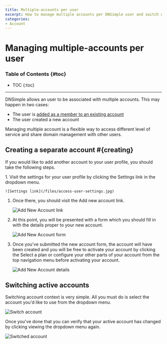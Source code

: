 ```yaml
---
title: Multiple-accounts per user
excerpt: How to manage multiple accounts per DNSimple user and switch which account is active.
categories:
- Account
---
```


# Managing multiple-accounts per user

### Table of Contents {#toc}

* TOC
{:toc}

---

DNSimple allows an user to be associated with multiple accounts. This may happen in two cases:

- The user is [added as a member to an existing account](/articles/account-users)
- The user created a new account

Managing multiple account is a flexible way to access different level of service and share domain management with other users.


## Creating a separate account #{creating}

If you would like to add another account to your user profile, you should take the following steps.

<div class="section-steps" markdown="1">
1. Visit the settings for your user profile by clicking the <label>Settings</label> link in the dropdown menu.

    ![Settings link](/files/access-user-settings.jpg)

1. Once there, you should visit the <label>Add new account</label> link.

    ![Add New Account link](/files/add-new-account-link.jpg)

1. At this point, you will be presented with a form which you should fill in with the details proper to your new account.

    ![Add New Account form](/files/add-new-account-form.jpg)

1. Once you've submitted the new account form, the account will have been created and you will be free to activate your account by clicking the <label>Select a plan</label> or configure your other parts of your account from the top navigation menu before activating your account.

    ![Add New Account details](/files/add-new-account-details.jpg)

</div>


## Switching active accounts

Switching account context is very simple. All you must do is select the account you'd like to use from the dropdown menu.

  ![Switch account](/files/account-switcher-1.jpg)

Once you've done that you can verify that your active account has changed by clicking viewing the dropdown menu again.

  ![Switched account](/files/account-switcher-2.jpg)
